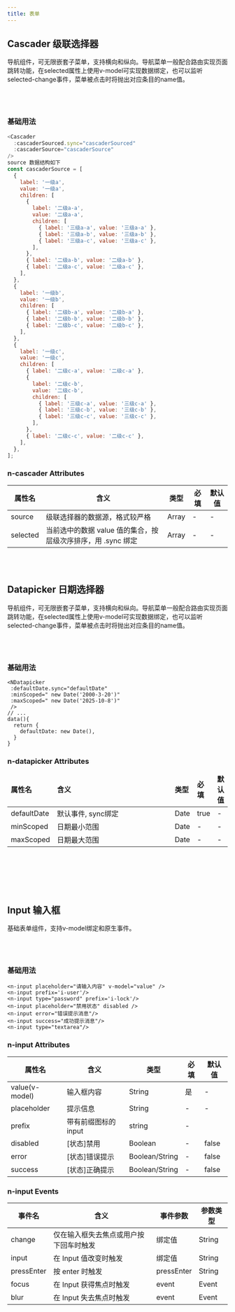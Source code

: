 ```yaml
---
title: 表单
---
```

## Cascader 级联选择器
导航组件，可无限嵌套子菜单，支持横向和纵向。导航菜单一般配合路由实现页面跳转功能，在selected属性上使用v-model可实现数据绑定，也可以监听selected-change事件，菜单被点击时将抛出对应条目的name值。
<br></br>
<ClientOnly/>
  <n-cascader/>
</ClientOnly>
<br></br>
### 基础用法

```js
<Cascader
  :cascaderSourced.sync="cascaderSourced"
  :cascaderSource="cascaderSource"
/>
source 数据结构如下
const cascaderSource = [
  {
    label: '一级a',
    value: '一级a',
    children: [
      {
        label: '二级a-a',
        value: '二级a-a',
        children: [
          { label: '三级a-a', value: '三级a-a' },
          { label: '三级a-b', value: '三级a-b' },
          { label: '三级a-c', value: '三级a-c' },
        ],
      },
      { label: '二级a-b', value: '二级a-b' },
      { label: '二级a-c', value: '二级a-c' },
    ],
  },
  {
    label: '一级b',
    value: '一级b',
    children: [
      { label: '二级b-a', value: '二级b-a' },
      { label: '二级b-b', value: '二级b-b' },
      { label: '二级b-c', value: '二级b-c' },
    ],
  },
  {
    label: '一级c',
    value: '一级c',
    children: [
      { label: '二级c-a', value: '二级c-a' },
      {
        label: '二级c-b',
        value: '二级c-b',
        children: [
          { label: '三级c-a', value: '三级c-a' },
          { label: '三级c-b', value: '三级c-b' },
          { label: '三级c-c', value: '三级c-c' },
        ],
      },
      { label: '二级c-c', value: '二级c-c' },
    ],
  },
];
```

### n-cascader Attributes


| 属性名   | 含义                                                         | 类型  | 必填 | 默认值 |
| -------- | ------------------------------------------------------------ | ----- | ---- | ------ |
| source   | 级联选择器的数据源，格式较严格                               | Array | -    | -      |
| selected | 当前选中的数据 value 值的集合，按层级次序排序，用 .sync 绑定 | Array | -    | -      |
<br></br>
## Datapicker 日期选择器
导航组件，可无限嵌套子菜单，支持横向和纵向。导航菜单一般配合路由实现页面跳转功能，在selected属性上使用v-model可实现数据绑定，也可以监听selected-change事件，菜单被点击时将抛出对应条目的name值。
<br></br>
<ClientOnly/>
  <n-datapicker/>
</ClientOnly>
<br></br>
### 基础用法
```vue
<NDatapicker 
 :defaultDate.sync="defaultDate" 
 :minScoped=" new Date('2000-3-20')" 
 :maxScoped=" new Date('2025-10-8')" 
 />
// ...
data(){
  return {
    defaultDate: new Date(),
  }
}
```
### n-datapicker Attributes


<table style="width: 100%;margin-bottom: 4em">
<thead>
  <tr style=" font-weight:bold;">
    <td>属性名</td>
    <td style="width:23em">含义</td>
    <td>类型</td>
    <td>必填</td>
    <td>默认值</td>
  </tr>
</thead>
<tbody>
  <tr>
    <td>defaultDate</td>
    <td>默认事件, sync绑定</td>
    <td>Date</td>
    <td>true</td>
    <td>-</td>
  </tr>
  <tr>
    <td>minScoped</td>
    <td>日期最小范围</td>
    <td>Date</td>
    <td>-</td>
    <td>-</td>
  </tr>
  <tr>
    <td>maxScoped</td>
    <td>日期最大范围</td>
    <td>Date</td>
    <td>-</td>
    <td>-</td>
  </tr>
</tbody>
</table>
<br></br>

## Input 输入框
基础表单组件，支持v-model绑定和原生事件。
<br></br>
</br>
<ClientOnly/>
  <n-input/>
</ClientOnly>
</br>

### 基础用法
```vue
<n-input placeholder="请输入内容" v-model="value" />
<n-input prefix='i-user'/>
<n-input type="password" prefix='i-lock'/>
<n-input placeholder="禁用状态" disabled />
<n-input error="错误提示消息"/>
<n-input success="成功提示消息"/>
<n-input type="textarea"/>
```
### n-input Attributes

| 属性名         | 含义                 | 类型           | 必填 | 默认值 |
| -------------- | -------------------- | -------------- | ---- | ------ |
| value(v-model) | 输入框内容           | String         | 是   | -      |
| placeholder    | 提示信息             | String         | -    | -      |
| prefix         | 带有前缀图标的 input | string         | -    |        |
| disabled       | [状态]禁用           | Boolean        | -    | false  |
| error          | [状态]错误提示       | Boolean/String | -    | false  |
| success        | [状态]正确提示       | Boolean/String | -    | false  |



### n-input Events

| 事件名     | 含义                                   | 事件参数   | 参数类型 |
| ---------- | -------------------------------------- | ---------- | -------- |
| change     | 仅在输入框失去焦点或用户按下回车时触发 | 绑定值     | String   |
| input      | 在 Input 值改变时触发                  | 绑定值     | String   |
| pressEnter | 按 enter 时触发                        | pressEnter | String   |
| focus      | 在 Input 获得焦点时触发                | event      | Event    |
| blur       | 在 Input 失去焦点时触发                | event      | Event    |

